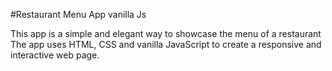 #Restaurant Menu App vanilla Js

This app is a simple and elegant way to showcase the menu of a restaurant The app uses HTML, CSS and vanilla JavaScript to create a responsive and interactive web page.
